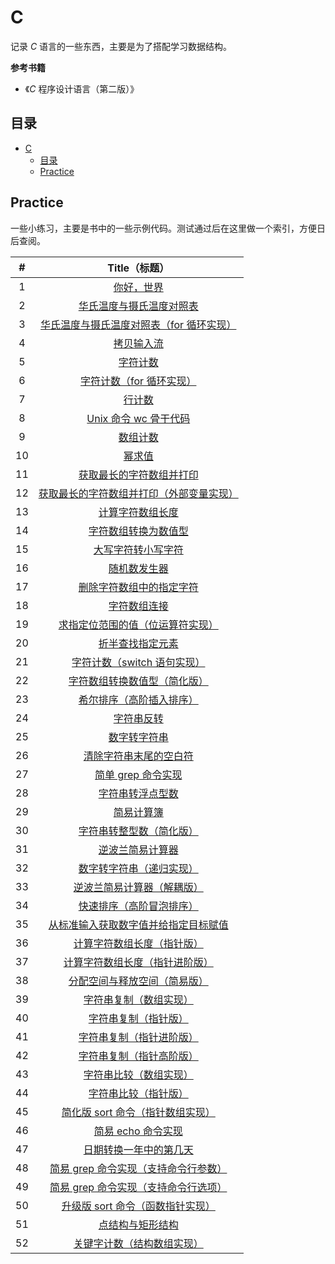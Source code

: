 # C

记录 *C* 语言的一些东西，主要是为了搭配学习数据结构。

**参考书籍**

-   《*C* 程序设计语言（第二版）》

## 目录

   * [C](#c)
      * [目录](#目录)
      * [Practice](#practice)

## Practice

一些小练习，主要是书中的一些示例代码。测试通过后在这里做一个索引，方便日后查阅。

|  #   |                        Title（标题）                         |
| :--: | :----------------------------------------------------------: |
|  1   |               [你好，世界](./practice/hello.c)               |
|  2   |  [华氏温度与摄氏温度对照表](./practice/temperatureTransf.c)  |
|  3   | [华氏温度与摄氏温度对照表（for 循环实现）](./practice/temperatrueTransfFor.c) |
|  4   |             [拷贝输入流](./practice/copyFile.c)              |
|  5   |             [字符计数](./practice/charCounter.c)             |
|  6   |   [字符计数（for 循环实现）](./practice/charCounterFor.c)    |
|  7   |              [行计数](./practice/rowCounter.c)               |
|  8   |           [Unix 命令 wc 骨干代码](./practice/wc.c)           |
|  9   |          [数组计数](./practice/arrayDigitCounter.c)          |
|  10  |                 [幂求值](./practice/power.c)                 |
|  11  |    [获取最长的字符数组并打印](./practice/maxRowLength.c)     |
|  12  | [获取最长的字符数组并打印（外部变量实现）](./practice/maxRowLengthExtern.c) |
|  13  |           [计算字符数组长度](./practice/strlen.c)            |
|  14  |          [字符数组转换为数值型](./practice/atoi.c)           |
|  15  |           [大写字符转小写字符](./practice/lower.c)           |
|  16  |              [随机数发生器](./practice/rand.c)               |
|  17  |       [删除字符数组中的指定字符](./practice/squeeze.c)       |
|  18  |             [字符数组连接](./practice/strcat.c)              |
|  19  |   [求指定位范围的值（位运算符实现）](./practice/getbits.c)   |
|  20  |          [折半查找指定元素](./practice/binsearch.c)          |
|  21  | [字符计数（switch 语句实现）](./practice/charCounterSwitch.c) |
|  22  |    [字符数组转换数值型（简化版）](./practice/atoiPlus.c)     |
|  23  |      [希尔排序（高阶插入排序）](./practice/shellSort.c)      |
|  24  |              [字符串反转](./practice/reverse.c)              |
|  25  |              [数字转字符串](./practice/itoa.c)               |
|  26  |         [清除字符串末尾的空白符](./practice/trim.c)          |
|  27  |         [简单 grep 命令实现](./practice/strindex.c)          |
|  28  |            [字符串转浮点型数](./practice/atof.c)             |
|  29  |              [简易计算簿](./practice/sumAtof.c)              |
|  30  |      [字符串转整型数（简化版）](./practice/atoiMinus.c)      |
|  31  |        [逆波兰简易计算器](./practice/reverseBolan.c)         |
|  32  |       [数字转字符串（递归实现）](./practice/itoaRe.c)        |
|  33  |       [逆波兰简易计算器（解耦版）](./practice/bolan/)        |
|  34  |        [快速排序（高阶冒泡排序）](./practice/qsort.c)        |
|  35  | [从标准输入获取数字值并给指定目标赋值](./practice/getint.c)  |
|  36  |   [计算字符数组长度（指针版）](./practice/strlenPointer.c)   |
|  37  | [计算字符数组长度（指针进阶版）](./practice/strlenPointerPlus.c) |
|  38  |      [分配空间与释放空间（简易版）](./practice/alloc.c)      |
|  39  |        [字符串复制（数组实现）](./practice/strcpy.c)         |
|  40  |      [字符串复制（指针版）](./practice/strcpyPointer.c)      |
|  41  |  [字符串复制（指针进阶版）](./practice/strcpyPointerPlus.c)  |
|  42  | [字符串复制（指针高阶版）](./practice/strcpyPointerAdvanced.c) |
|  43  |        [字符串比较（数组实现）](./practice/strcmp.c)         |
|  44  |      [字符串比较（指针版）](./practice/strcmpPointer.c)      |
|  45  | [简化版 sort 命令（指针数组实现）](./practice/sortPointerArray.c) |
|  46  |           [简易 echo 命令实现](./practice/echo.c)            |
|  47  |   [日期转换一年中的第几天](./practice/monthDayTranslate.c)   |
|  48  | [简易 grep 命令实现（支持命令行参数）](./practice/strindexArg.c) |
|  49  | [简易 grep 命令实现（支持命令行选项）](./practice/strindexOption.c) |
|  50  | [升级版 sort 命令（函数指针实现）](./practice/qsortFuncPointer.c) |
|  51  |         [点结构与矩形结构](./practice/structPoint.c)         |
|  52  |  [关键字计数（结构数组实现）](./practice/keywordCounter.c)   |

